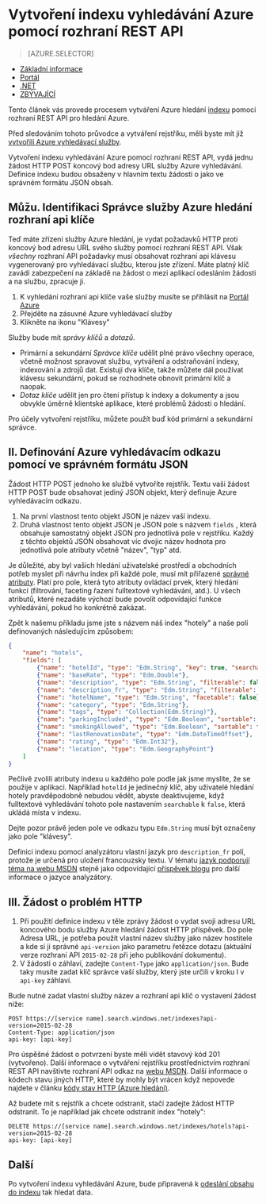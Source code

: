 <properties
    pageTitle="Vytvoření indexu vyhledávání Azure pomocí rozhraní REST API | Microsoft Azure | Vyhledávací služby serveru hostovanou cloudu"
    description="Vytvoření indexu v kódu pomocí rozhraní REST API Azure hledání HTTP."
    services="search"
    documentationCenter=""
    authors="ashmaka"
    manager="jhubbard"
    editor=""
    tags="azure-portal"/>

<tags
    ms.service="search"
    ms.devlang="rest-api"
    ms.workload="search"
    ms.topic="get-started-article"
    ms.tgt_pltfrm="na"
    ms.date="08/29/2016"
    ms.author="ashmaka"/>

# <a name="create-an-azure-search-index-using-the-rest-api"></a>Vytvoření indexu vyhledávání Azure pomocí rozhraní REST API
> [AZURE.SELECTOR]
- [Základní informace](search-what-is-an-index.md)
- [Portál](search-create-index-portal.md)
- [.NET](search-create-index-dotnet.md)
- [ZBÝVAJÍCÍ](search-create-index-rest-api.md)


Tento článek vás provede procesem vytváření Azure hledání [indexu](https://msdn.microsoft.com/library/azure/dn798941.aspx) pomocí rozhraní REST API pro hledání Azure.

Před sledováním tohoto průvodce a vytváření rejstříku, měli byste mít již [vytvořili Azure vyhledávací služby](search-create-service-portal.md).

Vytvoření indexu vyhledávání Azure pomocí rozhraní REST API, vydá jednu žádost HTTP POST koncový bod adresy URL služby Azure vyhledávání. Definice indexu budou obsaženy v hlavním textu žádosti o jako ve správném formátu JSON obsah.


## <a name="i-identify-your-azure-search-services-admin-api-key"></a>Můžu. Identifikaci Správce služby Azure hledání rozhraní api klíče
Teď máte zřízení služby Azure hledání, je vydat požadavků HTTP proti koncový bod adresu URL svého služby pomocí rozhraní REST API. Však *všechny* rozhraní API požadavky musí obsahovat rozhraní api klávesu vygenerovaný pro vyhledávací službu, kterou jste zřízení. Máte platný klíč zavádí zabezpečení na základě na žádost o mezi aplikací odesláním žádosti a na službu, zpracuje ji.

1. K vyhledání rozhraní api klíče vaše služby musíte se přihlásit na [Portál Azure](https://portal.azure.com/)
2. Přejděte na zásuvné Azure vyhledávací služby
3. Klikněte na ikonu "Klávesy"

Služby bude mít *správy klíčů* a *dotazů*.

 - Primární a sekundární *Správce klíče* udělit plné právo všechny operace, včetně možnost spravovat službu, vytváření a odstraňování indexy, indexování a zdrojů dat. Existují dva klíče, takže můžete dál používat klávesu sekundární, pokud se rozhodnete obnovit primární klíč a naopak.
 - *Dotaz klíče* udělit jen pro čtení přístup k indexy a dokumenty a jsou obvykle úměrně klientské aplikace, které problémů žádosti o hledání.

Pro účely vytvoření rejstříku, můžete použít buď kód primární a sekundární správce.

## <a name="ii-define-your-azure-search-index-using-well-formed-json"></a>II. Definování Azure vyhledávacím odkazu pomocí ve správném formátu JSON
Žádost HTTP POST jednoho ke službě vytvoříte rejstřík. Textu vaši žádost HTTP POST bude obsahovat jediný JSON objekt, který definuje Azure vyhledávacím odkazu.

1. Na první vlastnost tento objekt JSON je název vaší indexu.
2. Druhá vlastnost tento objekt JSON je JSON pole s názvem `fields` , která obsahuje samostatný objekt JSON pro jednotlivá pole v rejstříku. Každý z těchto objektů JSON obsahovat víc dvojic název hodnota pro jednotlivá pole atributy včetně "název", "typ" atd.

Je důležité, aby byl vašich hledání uživatelské prostředí a obchodních potřeb myslet při návrhu index při každé pole, musí mít přiřazené [správné atributy](https://msdn.microsoft.com/library/azure/dn798941.aspx). Platí pro pole, která tyto atributy ovládací prvek, který hledání funkcí (filtrování, faceting řazení fulltextové vyhledávání, atd.). U všech atributů, které nezadáte výchozí bude povolit odpovídající funkce vyhledávání, pokud ho konkrétně zakázat.

Zpět k našemu příkladu jsme jste s názvem náš index "hotely" a naše polí definovaných následujícím způsobem:

```JSON
{
    "name": "hotels",  
    "fields": [
        {"name": "hotelId", "type": "Edm.String", "key": true, "searchable": false, "sortable": false, "facetable": false},
        {"name": "baseRate", "type": "Edm.Double"},
        {"name": "description", "type": "Edm.String", "filterable": false, "sortable": false, "facetable": false},
        {"name": "description_fr", "type": "Edm.String", "filterable": false, "sortable": false, "facetable": false, "analyzer": "fr.lucene"},
        {"name": "hotelName", "type": "Edm.String", "facetable": false},
        {"name": "category", "type": "Edm.String"},
        {"name": "tags", "type": "Collection(Edm.String)"},
        {"name": "parkingIncluded", "type": "Edm.Boolean", "sortable": false},
        {"name": "smokingAllowed", "type": "Edm.Boolean", "sortable": false},
        {"name": "lastRenovationDate", "type": "Edm.DateTimeOffset"},
        {"name": "rating", "type": "Edm.Int32"},
        {"name": "location", "type": "Edm.GeographyPoint"}
    ]
}
```

Pečlivě zvolili atributy indexu u každého pole podle jak jsme myslíte, že se použije v aplikaci. Například `hotelId` je jedinečný klíč, aby uživatelé hledání hotely pravděpodobně nebudou vědět, abyste deaktivujeme, když fulltextové vyhledávání tohoto pole nastavením `searchable` k `false`, která ukládá místa v indexu.

Dejte pozor právě jeden pole ve odkazu typu `Edm.String` musí být označeny jako pole "klávesy".

Definici indexu pomocí analyzátoru vlastní jazyk pro `description_fr` polí, protože je určená pro uložení francouzsky textu. V tématu [jazyk podporují téma na webu MSDN](https://msdn.microsoft.com/library/azure/dn879793.aspx) stejně jako odpovídající [příspěvek blogu](https://azure.microsoft.com/blog/language-support-in-azure-search/) pro další informace o jazyce analyzátory.

## <a name="iii-issue-the-http-request"></a>III. Žádost o problém HTTP
1. Při použití definice indexu v těle zprávy žádost o vydat svoji adresu URL koncového bodu služby Azure hledání žádost HTTP příspěvek. Do pole Adresa URL, je potřeba použít vlastní název služby jako název hostitele a kde si ji správné `api-version` jako parametru řetězce dotazu (aktuální verze rozhraní API `2015-02-28` při jeho publikování dokumentu).
2. V žádosti o záhlaví, zadejte `Content-Type` jako `application/json`. Bude taky musíte zadat klíč správce vaší služby, který jste určili v kroku I v `api-key` záhlaví.


Bude nutné zadat vlastní služby název a rozhraní api klíč o vystavení žádost níže:


    POST https://[service name].search.windows.net/indexes?api-version=2015-02-28
    Content-Type: application/json
    api-key: [api-key]


Pro úspěšné žádost o potvrzení byste měli vidět stavový kód 201 (vytvořeno). Další informace o vytváření rejstříku prostřednictvím rozhraní REST API navštivte rozhraní API odkaz na [webu MSDN](https://msdn.microsoft.com/library/azure/dn798941.aspx). Další informace o kódech stavu jiných HTTP, které by mohly být vrácen když nepovede najdete v článku [kódy stav HTTP (Azure hledání)](https://msdn.microsoft.com/library/azure/dn798925.aspx).

Až budete mít s rejstřík a chcete odstranit, stačí zadejte žádost HTTP odstranit. To je například jak chcete odstranit index "hotely":

    DELETE https://[service name].search.windows.net/indexes/hotels?api-version=2015-02-28
    api-key: [api-key]


## <a name="next"></a>Další
Po vytvoření indexu vyhledávání Azure, bude připravená k [odeslání obsahu do indexu](search-what-is-data-import.md) tak hledat data.
